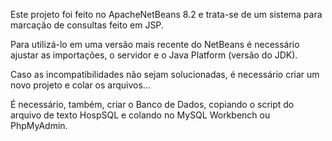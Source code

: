 Este projeto foi feito no ApacheNetBeans 8.2 e trata-se de um sistema para marcação de consultas
feito em JSP.

Para utilizá-lo em uma versão mais recente do NetBeans é necessário ajustar as importações, 
o servidor e o Java Platform (versão do JDK).

Caso as incompatibilidades não sejam solucionadas, é necessário criar um novo projeto e colar os arquivos...

É necessário, também, criar o Banco de Dados, copiando o script do arquivo de texto HospSQL e colando no MySQL Workbench ou 
PhpMyAdmin.

